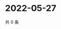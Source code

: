 # 2022-05-27

共 0 条

<!-- BEGIN WEIBO -->
<!-- 最后更新时间 Fri May 27 2022 23:17:23 GMT+0800 (China Standard Time) -->

<!-- END WEIBO -->
